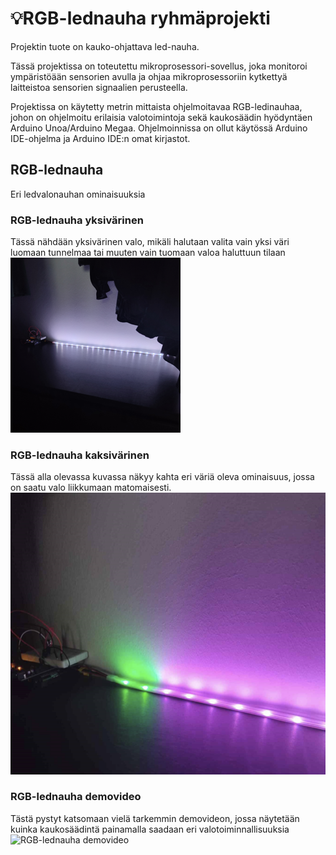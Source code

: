 # 💡RGB-lednauha ryhmäprojekti

Projektin tuote on kauko-ohjattava led-nauha.

Tässä projektissa on toteutettu mikroprosessori-sovellus, joka monitoroi ympäristöään sensorien avulla ja ohjaa mikroprosessoriin kytkettyä laitteistoa sensorien signaalien perusteella.

Projektissa on käytetty metrin mittaista ohjelmoitavaa RGB-ledinauhaa, johon on ohjelmoitu erilaisia valotoimintoja sekä kaukosäädin hyödyntäen Arduino Unoa/Arduino Megaa. Ohjelmoinnissa on ollut käytössä Arduino IDE-ohjelma ja Arduino IDE:n omat kirjastot. 




## RGB-lednauha
Eri ledvalonauhan ominaisuuksia

### RGB-lednauha yksivärinen
Tässä nähdään yksivärinen valo, mikäli halutaan valita vain yksi väri luomaan tunnelmaa tai muuten vain tuomaan valoa haluttuun tilaan
![RGB-lednauha yksivärinen](https://github.com/TaruPe/Led-valonauha/blob/main/Img/RGBvalk.png)

### RGB-lednauha kaksivärinen
Tässä alla olevassa kuvassa näkyy kahta eri väriä oleva ominaisuus, jossa on saatu valo liikkumaan matomaisesti.
![RGB-lednauha kaksivärinen](https://github.com/TaruPe/Led-valonauha/blob/main/Img/RGBled.png)

### RGB-lednauha demovideo
Tästä pystyt katsomaan vielä tarkemmin demovideon, jossa näytetään kuinka kaukosäädintä painamalla saadaan eri valotoiminnallisuuksia
![RGB-lednauha demovideo](https://youtube.com/shorts/EofRBfIiMEs?feature=share)



